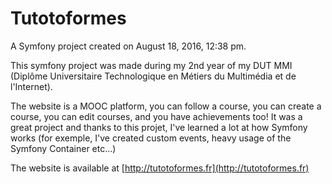 Tutotoformes
======

A Symfony project created on August 18, 2016, 12:38 pm.

This symfony project was made during my 2nd year of my DUT MMI (Diplôme Universitaire Technologique en Métiers du Multimédia et de l'Internet).

The website is a MOOC platform, you can follow a course, you can create a course, you can edit courses, and you have achievements too!
It was a great project and thanks to this projet, I've learned a lot at how Symfony works (for exemple, I've created custom events, heavy usage of the Symfony Container etc...)

The website is available at [http://tutotoformes.fr](http://tutotoformes.fr)
